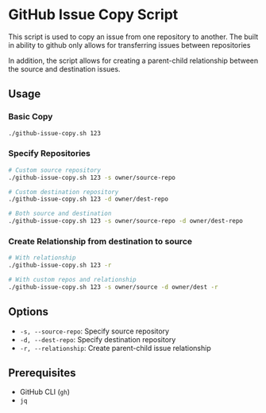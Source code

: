 # GitHub Issue Copy Script
This script is used to copy an issue from one repository to another.
The built in ability to github only allows for transferring issues between repositories

In addition, the script allows for creating a parent-child relationship between the source and destination issues.

## Usage

### Basic Copy
```bash
./github-issue-copy.sh 123
```

### Specify Repositories
```bash
# Custom source repository
./github-issue-copy.sh 123 -s owner/source-repo

# Custom destination repository
./github-issue-copy.sh 123 -d owner/dest-repo

# Both source and destination
./github-issue-copy.sh 123 -s owner/source-repo -d owner/dest-repo
```

### Create Relationship from destination to source
```bash
# With relationship
./github-issue-copy.sh 123 -r

# With custom repos and relationship
./github-issue-copy.sh 123 -s owner/source -d owner/dest -r
```

## Options
- `-s, --source-repo`: Specify source repository
- `-d, --dest-repo`: Specify destination repository
- `-r, --relationship`: Create parent-child issue relationship

## Prerequisites
- GitHub CLI (`gh`)
- `jq`